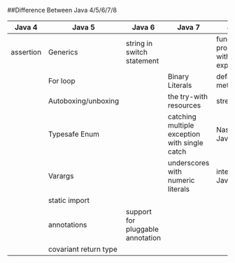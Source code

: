 ##Difference Between Java 4/5/6/7/8

| Java 4        | Java 5        | Java 6        | Java 7        | Java 8        |
| ------------- | ------------- | ------------- | ------------- | ------------- |
| assertion              | Generics              | string in switch statement |               |   functional programming with lambda expression |
|               | For loop              |               | Binary Literals |   default methods  |
|               | Autoboxing/unboxing   |               | the try-with resources  |   streams            |
|               | Typesafe Enum         |               | catching multiple exception with single catch  |   Nashorn for JavaScript|
|               | Varargs               |               | underscores with numeric literals |    integral JavaFX |
|               | static import                |               |               |     |
|               | annotations           | support for pluggable annotation |               |
|               | covariant return type  |              |     |    |
